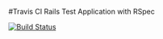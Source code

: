 #Travis CI Rails Test Application with RSpec

[![Build Status](https://travis-ci.org/ebsbk/travis-test.svg?branch=master)](https://travis-ci.org/ebsbk/travis-test)
